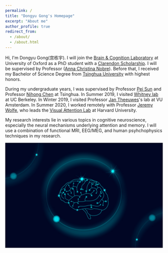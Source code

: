 ```yaml
---
permalink: /
title: "Dongyu Gong's Homepage"
excerpt: "About me"
author_profile: true
redirect_from: 
  - /about/
  - /about.html
---
```

Hi, I'm Dongyu Gong(宫栋宇). I will join the [Brain & Cognition Laboratory](http://www.brainandcognition.org/) at University of Oxford as a PhD student with a [Clarendon Scholarship](https://en.wikipedia.org/wiki/Clarendon_Fund). I will be supervised by Professor ([Anna Christina Nobre](https://en.wikipedia.org/wiki/Anna_Christina_Nobre)). Before that, I received my Bachelor of Science Degree from [Tsinghua University](tsinghua.edu.cn) with highest honors.

During my undergraduate years, I was supervised by Professor [Pei Sun](http://www.psych.tsinghua.edu.cn/xlxxen/info/1073/1132.htm) and Professor [Nihong Chen](http://www.psych.tsinghua.edu.cn/xlxxen/info/1072/1100.htm) at Tsinghua. In Summer 2019, I visited [Whitney lab](https://whitneylab.berkeley.edu/) at UC Berkeley. In Winter 2019, I visited Professor [Jan Theeuwes](https://www.vupsy.nl/staff-members/jan-theeuwes/)'s lab at VU Amsterdam. In Summer 2020, I worked remotely with Professor [Jeremy Wolfe](http://researchfaculty.brighamandwomens.org/BRIProfile.aspx?id=552), who leads the [Visual Attention Lab](https://search.bwh.harvard.edu/new/index.html) at Harvard University.

My research interests lie in various topics in cognitive neuroscience, especially the neural mechanisms underlying attention and memory. I will use a combination of functional MRI, EEG/MEG, and human psyhchophysics techniques in my research.

![Brain](/images/brain.jpg)
